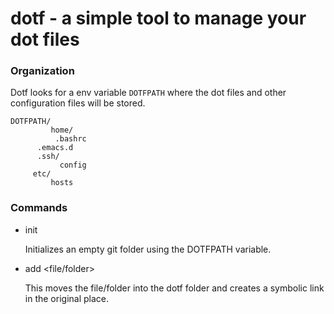# dotf - a simple tool to manage your dot files

### Organization

Dotf looks for a env variable `DOTFPATH` where the dot files and other
configuration files will be stored.

    DOTFPATH/
             home/
	          .bashrc
		  .emacs.d
		  .ssh/
		       config
	     etc/
	         hosts

### Commands

- init

  Initializes an empty git folder using the DOTFPATH variable.

- add <file/folder>

  This moves the file/folder into the dotf folder and creates a
  symbolic link in the original place.

